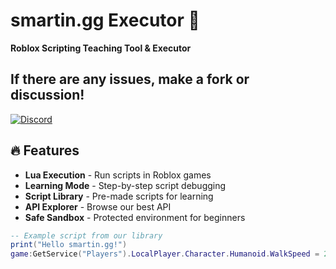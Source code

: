 # smartin.gg Executor 🚀

**Roblox Scripting Teaching Tool & Executor**

## If there are any issues, make a fork or discussion!
[![Discord](https://img.shields.io/discord/your-server-id?label=Discord)](https://discord.gg/882UESBR2Z)

## 🔥 Features
- **Lua Execution** - Run scripts in Roblox games
- **Learning Mode** - Step-by-step script debugging
- **Script Library** - Pre-made scripts for learning
- **API Explorer** - Browse our best API
- **Safe Sandbox** - Protected environment for beginners

```lua
-- Example script from our library
print("Hello smartin.gg!")
game:GetService("Players").LocalPlayer.Character.Humanoid.WalkSpeed = 25
